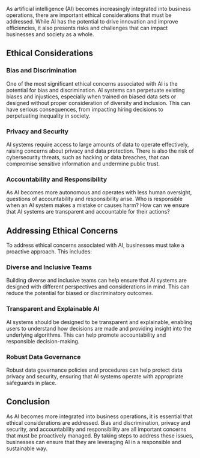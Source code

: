 
As artificial intelligence (AI) becomes increasingly integrated into business operations, there are important ethical considerations that must be addressed. While AI has the potential to drive innovation and improve efficiencies, it also presents risks and challenges that can impact businesses and society as a whole.

Ethical Considerations
----------------------

### Bias and Discrimination

One of the most significant ethical concerns associated with AI is the potential for bias and discrimination. AI systems can perpetuate existing biases and injustices, especially when trained on biased data sets or designed without proper consideration of diversity and inclusion. This can have serious consequences, from impacting hiring decisions to perpetuating inequality in society.

### Privacy and Security

AI systems require access to large amounts of data to operate effectively, raising concerns about privacy and data protection. There is also the risk of cybersecurity threats, such as hacking or data breaches, that can compromise sensitive information and undermine public trust.

### Accountability and Responsibility

As AI becomes more autonomous and operates with less human oversight, questions of accountability and responsibility arise. Who is responsible when an AI system makes a mistake or causes harm? How can we ensure that AI systems are transparent and accountable for their actions?

Addressing Ethical Concerns
---------------------------

To address ethical concerns associated with AI, businesses must take a proactive approach. This includes:

### Diverse and Inclusive Teams

Building diverse and inclusive teams can help ensure that AI systems are designed with different perspectives and considerations in mind. This can reduce the potential for biased or discriminatory outcomes.

### Transparent and Explainable AI

AI systems should be designed to be transparent and explainable, enabling users to understand how decisions are made and providing insight into the underlying algorithms. This can help promote accountability and responsible decision-making.

### Robust Data Governance

Robust data governance policies and procedures can help protect data privacy and security, ensuring that AI systems operate with appropriate safeguards in place.

Conclusion
----------

As AI becomes more integrated into business operations, it is essential that ethical considerations are addressed. Bias and discrimination, privacy and security, and accountability and responsibility are all important concerns that must be proactively managed. By taking steps to address these issues, businesses can ensure that they are leveraging AI in a responsible and sustainable way.
